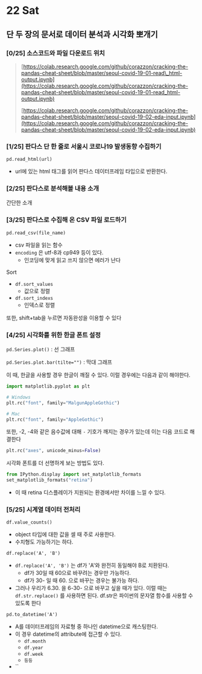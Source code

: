 # 22 Sat

## 단 두 장의 문서로 데이터 분석과 시각화 뽀개기 <a id="undefined"></a>

### \[0/25\] 소스코드와 파일 다운로드 위치  <a id="0-25"></a>

> ​[https://colab.research.google.com/github/corazzon/cracking-the-pandas-cheat-sheet/blob/master/seoul-covid-19-01-read\_html-output.ipynb](https://colab.research.google.com/github/corazzon/cracking-the-pandas-cheat-sheet/blob/master/seoul-covid-19-01-read_html-output.ipynb)​
>
> ​[https://colab.research.google.com/github/corazzon/cracking-the-pandas-cheat-sheet/blob/master/seoul-covid-19-02-eda-input.ipynb](https://colab.research.google.com/github/corazzon/cracking-the-pandas-cheat-sheet/blob/master/seoul-covid-19-02-eda-input.ipynb)​

### \[1/25\] 판다스 단 한 줄로 서울시 코로나19 발생동향 수집하기 <a id="1-25-19"></a>

`pd.read_html(url)`

* url에 있는 html 태그를 읽어 판다스 데이터프레임 타입으로 반환한다.

### \[2/25\] 판다스로 분석해볼 내용 소개 

간단한 소개

### \[3/25\] 판다스로 수집해 온 CSV 파일 로드하기

`pd.read_csv(file_name)`

* csv 파일을 읽는 함수
* `encoding` 은 utf-8과 cp949 등이 있다.
  * 인코딩에 맞게 읽고 쓰지 않으면 에러가 난다

Sort

* `df.sort_values`
  * 값으로 정렬
* `df.sort_indexs`
  * 인덱스로 정렬

또한, shift+tab을 누르면 자동완성을 이용할 수 있다

### \[4/25\] 시각화를 위한 한글 폰트 설정

`pd.Series.plot()` : 선 그래프

`pd.Series.plot.bar(tilte="")` : 막대 그래프

이 때, 한글을 사용할 경우 한글이 깨질 수 있다. 이럴 경우에는 다음과 같이 해야한다. 

```python
import matplotlib.pyplot as plt

# Windows
plt.rc("font", family="MalgunAppleGothic")

# Mac
plt.rc("font", family="AppleGothic")
```

또한, -2, -4와 같은 음수값에 대해 `-` 기호가 깨지는 경우가 있는데 이는 다음 코드로 해결한다

```python
plt.rc("axes", unicode_minus=False)
```

시각화 폰트를 더 선명하게 보는 방법도 있다.

```python
from IPython.display import set_matplotlib_formats
set_matplotlib_formats("retina")
```

* 이 때 retina 디스플레이가 지원되는 환경에서만 차이를 느낄 수 있다.

### \[5/25\] 시계열 데이터 전처리 

`df.value_counts()`

* object 타입에 대한 값을 셀 때 주로 사용한다.
* 수치형도 가능하기는 하다.

`df.replace('A', 'B')`

* `df.replace('A', 'B')` 는 df가 'A'와 완전히 동일해야 B로 치환된다.
  * df가 30일 때 60으로 바꾸려는 경우만 가능하다.
  * df가 30- 일 때 60. 으로 바꾸는 경우는 불가능 하다.
* 그러나 우리가 6.30. 을 6-30- 으로 바꾸고 싶을 때가 있다. 이럴 때는 `df.str.replace()` 를 사용하면 된다. df.str은 파이썬의 문자열 함수를 사용할 수 있도록 한다

`pd.to_datetime('A')`

* A를 데이터프레임의 자료형 중 하나인 datetime으로 캐스팅한다.
* 이 경우 datetime의 attribute에 접근할 수 있다.
  * `df.month`
  * `df.year`
  * `df.week`
  * `등등`
* \`\`



